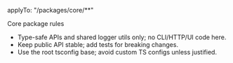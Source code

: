 applyTo: "/packages/core/\*\*"

Core package rules

- Type-safe APIs and shared logger utils only; no CLI/HTTP/UI code here.
- Keep public API stable; add tests for breaking changes.
- Use the root tsconfig base; avoid custom TS configs unless justified.
